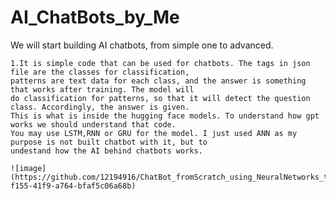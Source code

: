 #        AI_ChatBots_by_Me
   We will start building  AI chatbots, from simple one to advanced.  

    1.It is simple code that can be used for chatbots. The tags in json file are the classes for classification, 
    patterns are text data for each class, and the answer is something that works after training. The model will 
    do classification for patterns, so that it will detect the question class. Accordingly, the answer is given. 
    This is what is inside the hugging face models. To understand how gpt works we should understand that code. 
    You may use LSTM,RNN or GRU for the model. I just used ANN as my purpose is not built chatbot with it, but to 
    undestand how the AI behind chatbots works.
    
    ![image](https://github.com/12194916/ChatBot_fromScratch_using_NeuralNetworks_to_Begin/assets/90163078/1bfbb61f-f155-41f9-a764-bfaf5c06a68b)


